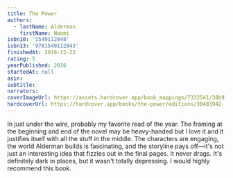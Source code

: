 ```yaml
---
title: The Power
authors:
  - lastName: Alderman
    firstName: Naomi
isbn10: '1549112848'
isbn13: '9781549112843'
finishedAt: 2018-12-23
rating: 5
yearPublished: 2016
startedAt: null
asin:
subtitle:
narrators:
coverImageUrl: https://assets.hardcover.app/book_mappings/7332541/38b918d7f1fac96da74b3bfda014524f8fe17e4b.jpeg
hardcoverUrl: https://hardcover.app/books/the-power/editions/30403942
---
```


In just under the wire, probably my favorite read of the year. The framing at the beginning and end of the novel may be heavy-handed but I love it and it justifies itself with all the stuff in the middle. The characters are engaging, the world Alderman builds is fascinating, and the storyline pays off—it's not just an interesting idea that fizzles out in the final pages. It never drags. It's definitely dark in places, but it wasn't totally depressing. I would highly recommend this book.
